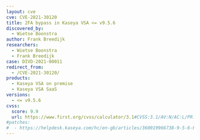 ```yaml
---
layout: cve
cve: CVE-2021-30120
title: 2FA bypass in Kaseya VSA <= v9.5.6
discovered_by:
  - Wietse Boonstra
author: Frank Breedijk
researchers:
  - Wietse Boonstra
  - Frank Breedijk
case: DIVD-2021-00011
redirect_from:
  - /CVE-2021-30120/
products:
  - Kaseya VSA on premise
  - Kaseya VSA SaaS
versions:
  - <= v9.5.6
cvss:
  score: 9.9
  url: https://www.first.org/cvss/calculator/3.1#CVSS:3.1/AV:N/AC:L/PR:L/UI:N/S:C/C:H/I:H/A:H
#patches:
#  - https://helpdesk.kaseya.com/hc/en-gb/articles/360019966738-9-5-6-Feature-Release-8-May-2021
---
```



